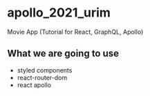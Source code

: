 # apollo_2021_urim

Movie App (Tutorial for React, GraphQL, Apollo)

## What we are going to use

- styled components
- react-router-dom
- react apollo
